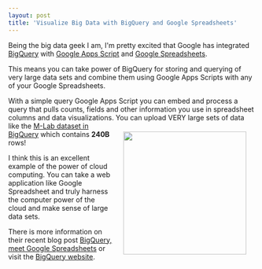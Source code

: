 ```yaml
---
layout: post
title: 'Visualize Big Data with BigQuery and Google Spreadsheets'
---
```

Being the big data geek I am, I'm pretty excited that Google has integrated <a href="http://code.google.com/apis/bigquery">BigQuery</a> with <a href="http://code.google.com/googleapps/appsscript/">Google Apps Script</a> and <a href="http://docs.google.com/">Google Spreadsheets</a>.<p></p>
This means you can take power of BigQuery for storing and querying of very large data sets and combine them using Google Apps Scripts with any of your Google Spreadsheets.<p></p>
With a simple query Google Apps Script you can embed and process a query that pulls counts, fields and other information you use in spreadsheet columns and data visualizations.
<img id="BLOGGER_PHOTO_ID_5558837225521028898" style="padding: 20px;" src="http://2.bp.blogspot.com/__kILdkKyUIk/TST1AS9mHyI/AAAAAAAAAGA/kKfyJZ0GaT0/s400/graph-demo.jpg" border="0" alt="" width="250" align="right" />
You can upload VERY large sets of data like the <a href="http://code.google.com/apis/bigquery/docs/dataset-mlab.html">M-Lab dataset in BigQuery</a> which contains <strong>240B</strong> rows!<p></p>
I think this is an excellent example of the power of cloud computing. You can take a web application like Google Spreadsheet and truly harness the computer power of the cloud and make sense of large data sets.<p></p>
There is more information on their recent blog post <a href="http://googlecode.blogspot.com/2011/01/bigquery-meet-google-spreadsheets.html" target="_blank">BigQuery, meet Google Spreadsheets</a> or visit the <a href="http://code.google.com/apis/bigquery">BigQuery website</a>.